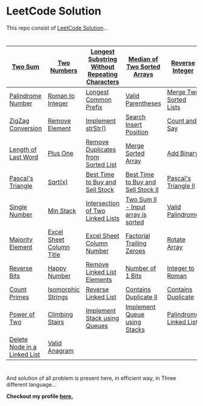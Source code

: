 
# LeetCode Solution #

This repo consist of [LeetCode Solution](https://leetcode.com/problemset/all/)...
#

| [Two Sum](https://github.com/DeWill404/LeetCode/blob/master/Solution/Two%20Sum.md) | [Two Numbers](https://github.com/DeWill404/LeetCode/blob/master/Solution/Two%20Numbers.md) | [Longest Substring Without Repeating Characters](https://github.com/DeWill404/LeetCode/blob/master/Solution/Longest%20Substring%20Without%20Repeating%20Characters.md) | [Median of Two Sorted Arrays](https://github.com/DeWill404/LeetCode/blob/master/Solution/Median%20of%20Two%20Sorted%20Arrays.md) | [Reverse Integer](https://github.com/DeWill404/LeetCode/blob/master/Solution/Reverse%20Integer.md) |
|-|-|-|-|-| 
| [Palindrome Number](https://github.com/DeWill404/LeetCode/blob/master/Solution/Palindrome%20Number.md) | [Roman to Integer](https://github.com/DeWill404/LeetCode/blob/master/Solution/Roman%20to%20Integer.md) | [Longest Common Prefix](https://github.com/DeWill404/LeetCode/blob/master/Solution/Longest%20Common%20Prefix.md) | [Valid Parentheses](https://github.com/DeWill404/LeetCode/blob/master/Solution/Valid%20Parentheses.md) | [Merge Two Sorted Lists](https://github.com/DeWill404/LeetCode/blob/master/Solution/Merge%20Two%20Sorted%20Lists.md) |
| [ZigZag Conversion](https://github.com/DeWill404/LeetCode/blob/master/Solution/ZigZag%20Conversion.md) | [Remove Element](https://github.com/DeWill404/LeetCode/blob/master/Solution/Remove%20Element.md) | [Implement strStr()](https://github.com/DeWill404/LeetCode/blob/master/Solution/Implement%20strStr().md) | [Search Insert Position](https://github.com/DeWill404/LeetCode/blob/master/Solution/Search%20Insert%20Position.md) | [Count and Say](https://github.com/DeWill404/LeetCode/blob/master/Solution/Count%20and%20Say.md) |
| [Length of Last Word](https://github.com/DeWill404/LeetCode/blob/master/Solution/Length%20of%20Last%20Word.md) | [Plus One](https://github.com/DeWill404/LeetCode/blob/master/Solution/Plus%20One.md) | [Remove Duplicates from Sorted List](https://github.com/DeWill404/LeetCode/blob/master/Solution/Remove%20Duplicates%20from%20Sorted%20List.md) | [Merge Sorted Array](https://github.com/DeWill404/LeetCode/blob/master/Solution/Merge%20Sorted%20Array.md) | [Add Binary](https://github.com/DeWill404/LeetCode/blob/master/Solution/Add%20Binary.md) |
| [Pascal's Triangle](https://github.com/DeWill404/LeetCode/blob/master/Solution/Pascal's%20Triangle.md) | [Sqrt(x)](https://github.com/DeWill404/LeetCode/blob/master/Solution/Sqrt(x).md) | [Best Time to Buy and Sell Stock](https://github.com/DeWill404/LeetCode/blob/master/Solution/Best%20Time%20to%20Buy%20and%20Sell%20Stock.md) | [Best Time to Buy and Sell Stock II](https://github.com/DeWill404/LeetCode/blob/master/Solution/Best%20Time%20to%20Buy%20and%20Sell%20Stock%20II.md) | [Pascal's Triangle II](https://github.com/DeWill404/LeetCode/blob/master/Solution/Pascal's%20Triangle%20II.md) |
| [Single Number](https://github.com/DeWill404/LeetCode/blob/master/Solution/Single%20Number.md) | [Min Stack](https://github.com/DeWill404/LeetCode/blob/master/Solution/Min%20Stack.md) | [Intersection of Two Linked Lists](https://github.com/DeWill404/LeetCode/blob/master/Solution/Intersection%20of%20Two%20Linked%20Lists.md) | [Two Sum II - Input array is sorted](https://github.com/DeWill404/LeetCode/blob/master/Solution/Two%20Sum%20II%20-%20Input%20array%20is%20sorted.md) | [Valid Palindrome](https://github.com/DeWill404/LeetCode/blob/master/Solution/Valid%20Palindrome.md) |
| [Majority Element](https://github.com/DeWill404/LeetCode/blob/master/Solution/Majority%20Element.md) | [Excel Sheet Column Title](https://github.com/DeWill404/LeetCode/blob/master/Solution/Excel%20Sheet%20Column%20Title.md) | [Excel Sheet Column Number](https://github.com/DeWill404/LeetCode/blob/master/Solution/Excel%20Sheet%20Column%Number.md) | [Factorial Trailing Zeroes](https://github.com/DeWill404/LeetCode/blob/master/Solution/Factorial%20Trailing%20Zeroes.md) | [Rotate Array](https://github.com/DeWill404/LeetCode/blob/master/Solution/Rotate%20Array.md) |
| [Reverse Bits](https://github.com/DeWill404/LeetCode/blob/master/Solution/Reverse%20Bits.md) | [Happy Number](https://github.com/DeWill404/LeetCode/blob/master/Solution/Happy%20Number.md) | [Remove Linked List Elements](https://github.com/DeWill404/LeetCode/blob/master/Solution/Remove%20Linked%20List%20Elements.md) | [Number of 1 Bits](https://github.com/DeWill404/LeetCode/blob/master/Solution/Number%20of%201%20Bits.md) | [Integer to Roman](https://github.com/DeWill404/LeetCode/blob/master/Solution/Integer%20to%20Roman.md) |
| [Count Primes](https://github.com/DeWill404/LeetCode/blob/master/Solution/Count%20Primes.md) | [Isomorphic Strings](https://github.com/DeWill404/LeetCode/blob/master/Solution/Isomorphic%20Strings.md) | [Reverse Linked List](https://github.com/DeWill404/LeetCode/blob/master/Solution/Reverse%20Linked%20List.md) | [Contains Duplicate II](https://github.com/DeWill404/LeetCode/blob/master/Solution/Contains%20Duplicate520II.md) | [Contains Duplicate](https://github.com/DeWill404/LeetCode/blob/master/Solution/Contains%20Duplicate.md) |
| [Power of Two](https://github.com/DeWill404/LeetCode/blob/master/Solution/Power%20of%20Two.md) | [Climbing Stairs](https://github.com/DeWill404/LeetCode/blob/master/Solution/Climbing%20Stairs.md) | [Implement Stack using Queues](https://github.com/DeWill404/LeetCode/blob/master/Solution/Implement%20Stack%20using%20Queues.md) | [Implement Queue using Stacks](https://github.com/DeWill404/LeetCode/blob/master/Solution/Implement%20Queue%20using%20Stacks.md) | [Palindrome Linked List](https://github.com/DeWill404/LeetCode/blob/master/Solution/Palindrome%20Linked%20List.md) |
| [Delete Node in a Linked List](https://github.com/DeWill404/LeetCode/blob/master/Solution/Delete%20Node%20in%20a%20Linked%20List.md) | [Valid Anagram](https://github.com/DeWill404/LeetCode/blob/master/Solution/Valid%20Anagram.md) |


#
And solution of all problem is present here, in efficient way, in Three different language...

**Checkout my profile [here.](https://leetcode.com/dewill/)**

